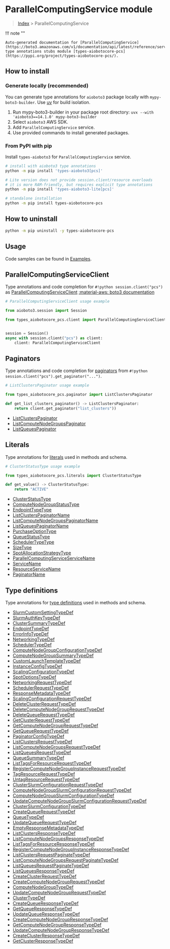 # ParallelComputingService module

> [Index](../README.md) > ParallelComputingService


!!! note ""

    Auto-generated documentation for [ParallelComputingService](https://boto3.amazonaws.com/v1/documentation/api/latest/reference/services/pcs.html#parallelcomputingservice)
    type annotations stubs module [types-aiobotocore-pcs](https://pypi.org/project/types-aiobotocore-pcs/).

## How to install

### Generate locally (recommended)

You can generate type annotations for `aioboto3` package locally with `mypy-boto3-builder`.
Use [uv](https://docs.astral.sh/uv/getting-started/installation/) for build isolation.

1. Run mypy-boto3-builder in your package root directory: `uvx --with 'aioboto3==14.1.0' mypy-boto3-builder`
1. Select `aioboto3` AWS SDK.
1. Add `ParallelComputingService` service.
1. Use provided commands to install generated packages.



### From PyPI with pip

Install `types-aioboto3` for `ParallelComputingService` service.

```bash
# install with aioboto3 type annotations
python -m pip install 'types-aioboto3[pcs]'

# Lite version does not provide session.client/resource overloads
# it is more RAM-friendly, but requires explicit type annotations
python -m pip install 'types-aioboto3-lite[pcs]'

# standalone installation
python -m pip install types-aiobotocore-pcs
```



## How to uninstall

```bash
python -m pip uninstall -y types-aiobotocore-pcs
```

## Usage

Code samples can be found in [Examples](./usage.md).

## ParallelComputingServiceClient

Type annotations and code completion for  `#!python session.client("pcs")` as [ParallelComputingServiceClient](./client.md)
[:material-aws: boto3 documentation](https://boto3.amazonaws.com/v1/documentation/api/latest/reference/services/pcs.html#ParallelComputingService.Client)

```python
# ParallelComputingServiceClient usage example

from aioboto3.session import Session

from types_aiobotocore_pcs.client import ParallelComputingServiceClient


session = Session()
async with session.client("pcs") as client:
    client: ParallelComputingServiceClient
```


## Paginators

Type annotations and code completion for
[paginators](./paginators.md)
from `#!python session.client("pcs").get_paginator("...")`.

```python
# ListClustersPaginator usage example

from types_aiobotocore_pcs.paginator import ListClustersPaginator

def get_list_clusters_paginator() -> ListClustersPaginator:
    return client.get_paginator("list_clusters"))
```

- [ListClustersPaginator](./paginators.md#listclusterspaginator)
- [ListComputeNodeGroupsPaginator](./paginators.md#listcomputenodegroupspaginator)
- [ListQueuesPaginator](./paginators.md#listqueuespaginator)








## Literals

Type annotations for [literals](./literals.md) used in methods and schema.

```python
# ClusterStatusType usage example

from types_aiobotocore_pcs.literals import ClusterStatusType

def get_value() -> ClusterStatusType:
    return "ACTIVE"
```

- [ClusterStatusType](./literals.md#clusterstatustype)
- [ComputeNodeGroupStatusType](./literals.md#computenodegroupstatustype)
- [EndpointTypeType](./literals.md#endpointtypetype)
- [ListClustersPaginatorName](./literals.md#listclusterspaginatorname)
- [ListComputeNodeGroupsPaginatorName](./literals.md#listcomputenodegroupspaginatorname)
- [ListQueuesPaginatorName](./literals.md#listqueuespaginatorname)
- [PurchaseOptionType](./literals.md#purchaseoptiontype)
- [QueueStatusType](./literals.md#queuestatustype)
- [SchedulerTypeType](./literals.md#schedulertypetype)
- [SizeType](./literals.md#sizetype)
- [SpotAllocationStrategyType](./literals.md#spotallocationstrategytype)
- [ParallelComputingServiceServiceName](./literals.md#parallelcomputingserviceservicename)
- [ServiceName](./literals.md#servicename)
- [ResourceServiceName](./literals.md#resourceservicename)
- [PaginatorName](./literals.md#paginatorname)




## Type definitions

Type annotations for [type definitions](./type_defs.md) used in methods and schema.

- [SlurmCustomSettingTypeDef](./type_defs.md#slurmcustomsettingtypedef)
- [SlurmAuthKeyTypeDef](./type_defs.md#slurmauthkeytypedef)
- [ClusterSummaryTypeDef](./type_defs.md#clustersummarytypedef)
- [EndpointTypeDef](./type_defs.md#endpointtypedef)
- [ErrorInfoTypeDef](./type_defs.md#errorinfotypedef)
- [NetworkingTypeDef](./type_defs.md#networkingtypedef)
- [SchedulerTypeDef](./type_defs.md#schedulertypedef)
- [ComputeNodeGroupConfigurationTypeDef](./type_defs.md#computenodegroupconfigurationtypedef)
- [ComputeNodeGroupSummaryTypeDef](./type_defs.md#computenodegroupsummarytypedef)
- [CustomLaunchTemplateTypeDef](./type_defs.md#customlaunchtemplatetypedef)
- [InstanceConfigTypeDef](./type_defs.md#instanceconfigtypedef)
- [ScalingConfigurationTypeDef](./type_defs.md#scalingconfigurationtypedef)
- [SpotOptionsTypeDef](./type_defs.md#spotoptionstypedef)
- [NetworkingRequestTypeDef](./type_defs.md#networkingrequesttypedef)
- [SchedulerRequestTypeDef](./type_defs.md#schedulerrequesttypedef)
- [ResponseMetadataTypeDef](./type_defs.md#responsemetadatatypedef)
- [ScalingConfigurationRequestTypeDef](./type_defs.md#scalingconfigurationrequesttypedef)
- [DeleteClusterRequestTypeDef](./type_defs.md#deleteclusterrequesttypedef)
- [DeleteComputeNodeGroupRequestTypeDef](./type_defs.md#deletecomputenodegrouprequesttypedef)
- [DeleteQueueRequestTypeDef](./type_defs.md#deletequeuerequesttypedef)
- [GetClusterRequestTypeDef](./type_defs.md#getclusterrequesttypedef)
- [GetComputeNodeGroupRequestTypeDef](./type_defs.md#getcomputenodegrouprequesttypedef)
- [GetQueueRequestTypeDef](./type_defs.md#getqueuerequesttypedef)
- [PaginatorConfigTypeDef](./type_defs.md#paginatorconfigtypedef)
- [ListClustersRequestTypeDef](./type_defs.md#listclustersrequesttypedef)
- [ListComputeNodeGroupsRequestTypeDef](./type_defs.md#listcomputenodegroupsrequesttypedef)
- [ListQueuesRequestTypeDef](./type_defs.md#listqueuesrequesttypedef)
- [QueueSummaryTypeDef](./type_defs.md#queuesummarytypedef)
- [ListTagsForResourceRequestTypeDef](./type_defs.md#listtagsforresourcerequesttypedef)
- [RegisterComputeNodeGroupInstanceRequestTypeDef](./type_defs.md#registercomputenodegroupinstancerequesttypedef)
- [TagResourceRequestTypeDef](./type_defs.md#tagresourcerequesttypedef)
- [UntagResourceRequestTypeDef](./type_defs.md#untagresourcerequesttypedef)
- [ClusterSlurmConfigurationRequestTypeDef](./type_defs.md#clusterslurmconfigurationrequesttypedef)
- [ComputeNodeGroupSlurmConfigurationRequestTypeDef](./type_defs.md#computenodegroupslurmconfigurationrequesttypedef)
- [ComputeNodeGroupSlurmConfigurationTypeDef](./type_defs.md#computenodegroupslurmconfigurationtypedef)
- [UpdateComputeNodeGroupSlurmConfigurationRequestTypeDef](./type_defs.md#updatecomputenodegroupslurmconfigurationrequesttypedef)
- [ClusterSlurmConfigurationTypeDef](./type_defs.md#clusterslurmconfigurationtypedef)
- [CreateQueueRequestTypeDef](./type_defs.md#createqueuerequesttypedef)
- [QueueTypeDef](./type_defs.md#queuetypedef)
- [UpdateQueueRequestTypeDef](./type_defs.md#updatequeuerequesttypedef)
- [EmptyResponseMetadataTypeDef](./type_defs.md#emptyresponsemetadatatypedef)
- [ListClustersResponseTypeDef](./type_defs.md#listclustersresponsetypedef)
- [ListComputeNodeGroupsResponseTypeDef](./type_defs.md#listcomputenodegroupsresponsetypedef)
- [ListTagsForResourceResponseTypeDef](./type_defs.md#listtagsforresourceresponsetypedef)
- [RegisterComputeNodeGroupInstanceResponseTypeDef](./type_defs.md#registercomputenodegroupinstanceresponsetypedef)
- [ListClustersRequestPaginateTypeDef](./type_defs.md#listclustersrequestpaginatetypedef)
- [ListComputeNodeGroupsRequestPaginateTypeDef](./type_defs.md#listcomputenodegroupsrequestpaginatetypedef)
- [ListQueuesRequestPaginateTypeDef](./type_defs.md#listqueuesrequestpaginatetypedef)
- [ListQueuesResponseTypeDef](./type_defs.md#listqueuesresponsetypedef)
- [CreateClusterRequestTypeDef](./type_defs.md#createclusterrequesttypedef)
- [CreateComputeNodeGroupRequestTypeDef](./type_defs.md#createcomputenodegrouprequesttypedef)
- [ComputeNodeGroupTypeDef](./type_defs.md#computenodegrouptypedef)
- [UpdateComputeNodeGroupRequestTypeDef](./type_defs.md#updatecomputenodegrouprequesttypedef)
- [ClusterTypeDef](./type_defs.md#clustertypedef)
- [CreateQueueResponseTypeDef](./type_defs.md#createqueueresponsetypedef)
- [GetQueueResponseTypeDef](./type_defs.md#getqueueresponsetypedef)
- [UpdateQueueResponseTypeDef](./type_defs.md#updatequeueresponsetypedef)
- [CreateComputeNodeGroupResponseTypeDef](./type_defs.md#createcomputenodegroupresponsetypedef)
- [GetComputeNodeGroupResponseTypeDef](./type_defs.md#getcomputenodegroupresponsetypedef)
- [UpdateComputeNodeGroupResponseTypeDef](./type_defs.md#updatecomputenodegroupresponsetypedef)
- [CreateClusterResponseTypeDef](./type_defs.md#createclusterresponsetypedef)
- [GetClusterResponseTypeDef](./type_defs.md#getclusterresponsetypedef)

